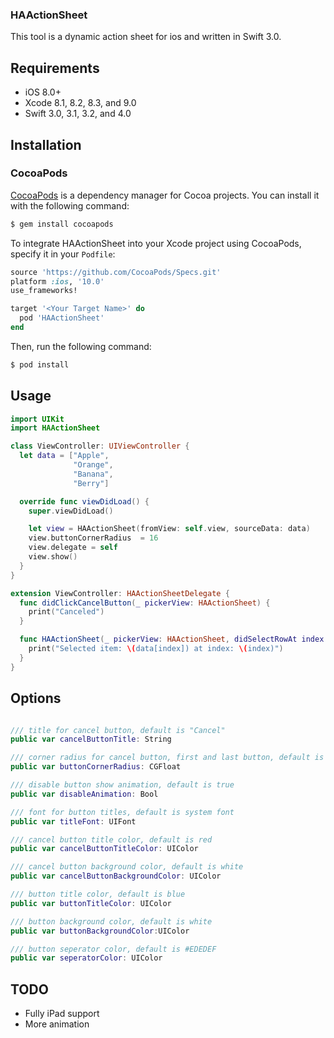 ### HAActionSheet

This tool is a dynamic action sheet for ios and written in Swift 3.0.

[logo]: https://github.com/hasanlsn/HAActionSheet/blob/master/appvideo.gif "App Video"

## Requirements

- iOS 8.0+
- Xcode 8.1, 8.2, 8.3, and 9.0
- Swift 3.0, 3.1, 3.2, and 4.0

## Installation

### CocoaPods

[CocoaPods](http://cocoapods.org) is a dependency manager for Cocoa projects. You can install it with the following command:

```bash
$ gem install cocoapods
```

To integrate HAActionSheet into your Xcode project using CocoaPods, specify it in your `Podfile`:

```ruby
source 'https://github.com/CocoaPods/Specs.git'
platform :ios, '10.0'
use_frameworks!

target '<Your Target Name>' do
  pod 'HAActionSheet'
end
```

Then, run the following command:

```bash
$ pod install
```

## Usage

```swift
import UIKit
import HAActionSheet

class ViewController: UIViewController {
  let data = ["Apple",
              "Orange",
              "Banana",
              "Berry"]

  override func viewDidLoad() {
    super.viewDidLoad()

    let view = HAActionSheet(fromView: self.view, sourceData: data)
    view.buttonCornerRadius  = 16
    view.delegate = self
    view.show()
  } 
}

extension ViewController: HAActionSheetDelegate {
  func didClickCancelButton(_ pickerView: HAActionSheet) {
    print("Canceled")
  }

  func HAActionSheet(_ pickerView: HAActionSheet, didSelectRowAt index: Int) {
    print("Selected item: \(data[index]) at index: \(index)")
  }
}
```

## Options

```swift

/// title for cancel button, default is "Cancel"
public var cancelButtonTitle: String

/// corner radius for cancel button, first and last button, default is 0.0
public var buttonCornerRadius: CGFloat

/// disable button show animation, default is true
public var disableAnimation: Bool

/// font for button titles, default is system font
public var titleFont: UIFont

/// cancel button title color, default is red
public var cancelButtonTitleColor: UIColor

/// cancel button background color, default is white
public var cancelButtonBackgroundColor: UIColor

/// button title color, default is blue
public var buttonTitleColor: UIColor

/// button background color, default is white
public var buttonBackgroundColor:UIColor

/// button seperator color, default is #EDEDEF
public var seperatorColor: UIColor
```

## TODO

- Fully iPad support
- More animation

